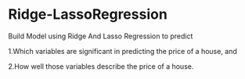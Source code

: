 # Ridge-LassoRegression
Build Model using Ridge And Lasso Regression to predict

1.Which variables are significant in predicting the price of a house, and

2.How well those variables describe the price of a house.
